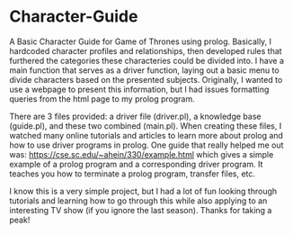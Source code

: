 # Character-Guide
A Basic Character Guide for Game of Thrones using prolog. Basically, I hardcoded character profiles and relationships, then developed rules that furthered the categories these characteries could be divided into. I have a main function that serves as a driver function, laying out a basic menu to divide characters based on the presented subjects. Originally, I wanted to use a webpage to present this information, but I had issues formatting queries from the html page to my prolog program. 

There are 3 files provided: a driver file (driver.pl), a knowledge base (guide.pl), and these two combined (main.pl). When creating these files, I watched many online tutorials and articles to learn more about prolog and how to use driver programs in prolog. One guide that really helped me out was: https://cse.sc.edu/~ahein/330/example.html which gives a simple example of a prolog program and a corresponding driver program. It teaches you how to terminate a prolog program, transfer files, etc. 

I know this is a very simple project, but I had a lot of fun looking through tutorials and learning how to go through this while also applying to an interesting TV show (if you ignore the last season). Thanks for taking a peak! 
